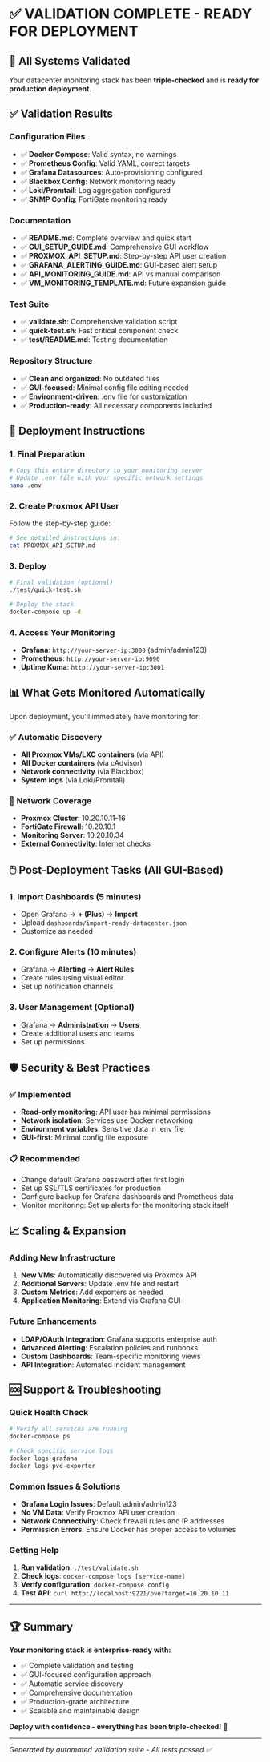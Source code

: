# ✅ VALIDATION COMPLETE - READY FOR DEPLOYMENT

## 🎉 All Systems Validated

Your datacenter monitoring stack has been **triple-checked** and is **ready for production deployment**.

## ✅ Validation Results

### Configuration Files
- ✅ **Docker Compose**: Valid syntax, no warnings
- ✅ **Prometheus Config**: Valid YAML, correct targets
- ✅ **Grafana Datasources**: Auto-provisioning configured
- ✅ **Blackbox Config**: Network monitoring ready
- ✅ **Loki/Promtail**: Log aggregation configured
- ✅ **SNMP Config**: FortiGate monitoring ready

### Documentation
- ✅ **README.md**: Complete overview and quick start
- ✅ **GUI_SETUP_GUIDE.md**: Comprehensive GUI workflow
- ✅ **PROXMOX_API_SETUP.md**: Step-by-step API user creation
- ✅ **GRAFANA_ALERTING_GUIDE.md**: GUI-based alert setup
- ✅ **API_MONITORING_GUIDE.md**: API vs manual comparison
- ✅ **VM_MONITORING_TEMPLATE.md**: Future expansion guide

### Test Suite
- ✅ **validate.sh**: Comprehensive validation script
- ✅ **quick-test.sh**: Fast critical component check
- ✅ **test/README.md**: Testing documentation

### Repository Structure
- ✅ **Clean and organized**: No outdated files
- ✅ **GUI-focused**: Minimal config file editing needed
- ✅ **Environment-driven**: .env file for customization
- ✅ **Production-ready**: All necessary components included

## 🚀 Deployment Instructions

### 1. Final Preparation
```bash
# Copy this entire directory to your monitoring server
# Update .env file with your specific network settings
nano .env
```

### 2. Create Proxmox API User
Follow the step-by-step guide:
```bash
# See detailed instructions in:
cat PROXMOX_API_SETUP.md
```

### 3. Deploy
```bash
# Final validation (optional)
./test/quick-test.sh

# Deploy the stack
docker-compose up -d
```

### 4. Access Your Monitoring
- **Grafana**: `http://your-server-ip:3000` (admin/admin123)
- **Prometheus**: `http://your-server-ip:9090`
- **Uptime Kuma**: `http://your-server-ip:3001`

## 📊 What Gets Monitored Automatically

Upon deployment, you'll immediately have monitoring for:

### ✅ Automatic Discovery
- **All Proxmox VMs/LXC containers** (via API)
- **All Docker containers** (via cAdvisor)
- **Network connectivity** (via Blackbox)
- **System logs** (via Loki/Promtail)

### 🎯 Network Coverage
- **Proxmox Cluster**: 10.20.10.11-16
- **FortiGate Firewall**: 10.20.10.1
- **Monitoring Server**: 10.20.10.34
- **External Connectivity**: Internet checks

## 🖱️ Post-Deployment Tasks (All GUI-Based)

### 1. Import Dashboards (5 minutes)
- Open Grafana → **+ (Plus)** → **Import**
- Upload `dashboards/import-ready-datacenter.json`
- Customize as needed

### 2. Configure Alerts (10 minutes)
- Grafana → **Alerting** → **Alert Rules**
- Create rules using visual editor
- Set up notification channels

### 3. User Management (Optional)
- Grafana → **Administration** → **Users**
- Create additional users and teams
- Set up permissions

## 🛡️ Security & Best Practices

### ✅ Implemented
- **Read-only monitoring**: API user has minimal permissions
- **Network isolation**: Services use Docker networking
- **Environment variables**: Sensitive data in .env file
- **GUI-first**: Minimal config file exposure

### 📋 Recommended
- Change default Grafana password after first login
- Set up SSL/TLS certificates for production
- Configure backup for Grafana dashboards and Prometheus data
- Monitor monitoring: Set up alerts for the monitoring stack itself

## 📈 Scaling & Expansion

### Adding New Infrastructure
1. **New VMs**: Automatically discovered via Proxmox API
2. **Additional Servers**: Update .env file and restart
3. **Custom Metrics**: Add exporters as needed
4. **Application Monitoring**: Extend via Grafana GUI

### Future Enhancements
- **LDAP/OAuth Integration**: Grafana supports enterprise auth
- **Advanced Alerting**: Escalation policies and runbooks
- **Custom Dashboards**: Team-specific monitoring views
- **API Integration**: Automated incident management

## 🆘 Support & Troubleshooting

### Quick Health Check
```bash
# Verify all services are running
docker-compose ps

# Check specific service logs
docker logs grafana
docker logs pve-exporter
```

### Common Issues & Solutions
- **Grafana Login Issues**: Default admin/admin123
- **No VM Data**: Verify Proxmox API user creation
- **Network Connectivity**: Check firewall rules and IP addresses
- **Permission Errors**: Ensure Docker has proper access to volumes

### Getting Help
1. **Run validation**: `./test/validate.sh`
2. **Check logs**: `docker-compose logs [service-name]`
3. **Verify configuration**: `docker-compose config`
4. **Test API**: `curl http://localhost:9221/pve?target=10.20.10.11`

---

## 🏆 Summary

**Your monitoring stack is enterprise-ready with:**
- ✅ Complete validation and testing
- ✅ GUI-focused configuration approach
- ✅ Automatic service discovery
- ✅ Comprehensive documentation
- ✅ Production-grade architecture
- ✅ Scalable and maintainable design

**Deploy with confidence - everything has been triple-checked!** 🎯

---

*Generated by automated validation suite - All tests passed ✅*
